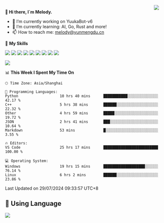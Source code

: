<a href="#">
  <img align="right" src="https://github-readme-stats.vercel.app/api?username=melodyyuuka&count_private=true&show_icons=true" />
</a>

**👋 Hi there, I`m Melody.**

- 🔭 I’m currently working on YuukaBot-v6
- 🌱 I’m currently learning: AI, Go, Rust and more!
- 📫 How to reach me: melody@yunmengdu.cn

🌟 **My Skills** 

![](https://img.shields.io/badge/-Python-3e74a2?style=flat-square&logo=Python&logoColor=fff)
![](https://img.shields.io/badge/-Java-007396?style=flat-square&logo=OpenJDK&logoColor=fff)
![](https://img.shields.io/badge/-Node.js-339933?style=flat-square&logo=Node.js&logoColor=fff)
![](https://img.shields.io/badge/-Git-f05032?style=flat-square&logo=git&logoColor=fff)
![](https://img.shields.io/badge/-PostgreSQL-4169e1?style=flat-square&logo=PostgreSQL&logoColor=fff)
![](https://img.shields.io/badge/-Rust-000000?style=flat-square&logo=rust&logoColor=fff)
![](https://img.shields.io/badge/-VSCode-007acc?style=flat-square&logo=Visual-Studio-Code&logoColor=fff)
![](https://img.shields.io/badge/-FastAPI-009688?style=flat-square&logo=FastAPI&logoColor=fff)
![](https://img.shields.io/badge/-Linux-000000?style=flat-square&logo=Linux&logoColor=fff)


![](https://wakatime.com/badge/user/fa6dc0e2-47c5-4d2d-ae45-69fec6f2122c.svg)

<!--START_SECTION:waka-->
📊 **This Week I Spent My Time On** 

```text
🕑︎ Time Zone: Asia/Shanghai

💬 Programming Languages: 
Python                   10 hrs 40 mins      ███████████░░░░░░░░░░░░░░   42.17 % 
C++                      5 hrs 38 mins       ██████░░░░░░░░░░░░░░░░░░░   22.32 % 
Other                    4 hrs 59 mins       █████░░░░░░░░░░░░░░░░░░░░   19.72 % 
JSON                     2 hrs 41 mins       ███░░░░░░░░░░░░░░░░░░░░░░   10.64 % 
Markdown                 53 mins             █░░░░░░░░░░░░░░░░░░░░░░░░    3.55 % 

🔥 Editors: 
VS Code                  25 hrs 17 mins      █████████████████████████   100.00 % 

💻 Operating System: 
Windows                  19 hrs 15 mins      ███████████████████░░░░░░   76.14 % 
Linux                    6 hrs 2 mins        ██████░░░░░░░░░░░░░░░░░░░   23.86 % 
```


 Last Updated on 29/07/2024 09:33:57 UTC+8
<!--END_SECTION:waka-->

## 🥰 **Using Language**

![](https://github-readme-stats.vercel.app/api/wakatime?username=MelodyYuyuko&layout=compact&hide_border=true)

